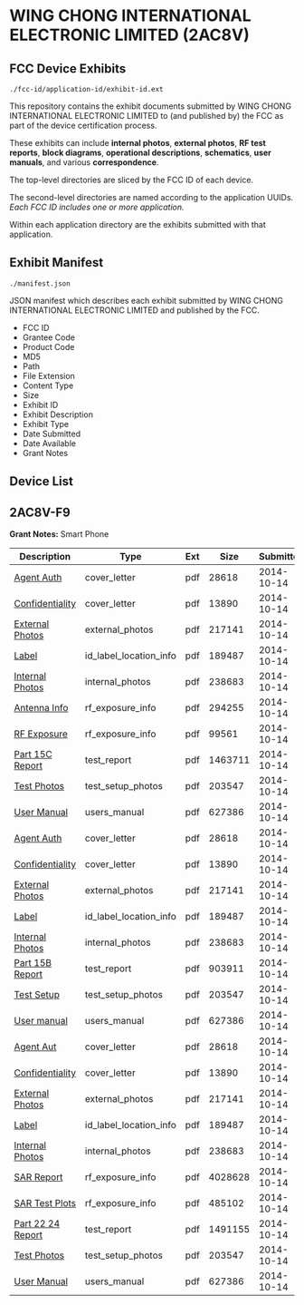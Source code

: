 # WING CHONG INTERNATIONAL ELECTRONIC LIMITED (2AC8V)
## FCC Device Exhibits

```
./fcc-id/application-id/exhibit-id.ext
```

This repository contains the exhibit documents submitted by WING CHONG INTERNATIONAL ELECTRONIC LIMITED to (and published by) the FCC as part of the device certification process.

These exhibits can include **internal photos**, **external photos**, **RF test reports**, **block diagrams**, **operational descriptions**, **schematics**, **user manuals**, and various **correspondence**.

The top-level directories are sliced by the FCC ID of each device.

The second-level directories are named according to the application UUIDs. *Each FCC ID includes one or more application.*

Within each application directory are the exhibits submitted with that application. 

## Exhibit Manifest

```
./manifest.json
```

JSON manifest which describes each exhibit submitted by WING CHONG INTERNATIONAL ELECTRONIC LIMITED and published by the FCC.

- FCC ID
- Grantee Code
- Product Code
- MD5
- Path
- File Extension
- Content Type
- Size
- Exhibit ID
- Exhibit Description
- Exhibit Type
- Date Submitted
- Date Available
- Grant Notes

## Device List
## 2AC8V-F9
**Grant Notes:** Smart Phone

| Description | Type | Ext | Size | Submitted | Available |
| ----------- | ---- | --- | ---- | --------- | --------- |
| [Agent Auth](2AC8V-F9/7eed7adb1556e3e1b49e6bb41b4125b6/2417819.pdf) | cover_letter | pdf | 28618 | 2014-10-14 | 2014-10-14 |
| [Confidentiality](2AC8V-F9/7eed7adb1556e3e1b49e6bb41b4125b6/2417820.pdf) | cover_letter | pdf | 13890 | 2014-10-14 | 2014-10-14 |
| [External Photos](2AC8V-F9/7eed7adb1556e3e1b49e6bb41b4125b6/2417821.pdf) | external_photos | pdf | 217141 | 2014-10-14 | 2014-10-14 |
| [Label](2AC8V-F9/7eed7adb1556e3e1b49e6bb41b4125b6/2417823.pdf) | id_label_location_info | pdf | 189487 | 2014-10-14 | 2014-10-14 |
| [Internal Photos](2AC8V-F9/7eed7adb1556e3e1b49e6bb41b4125b6/2417822.pdf) | internal_photos | pdf | 238683 | 2014-10-14 | 2014-10-14 |
| [Antenna Info](2AC8V-F9/7eed7adb1556e3e1b49e6bb41b4125b6/2417824.pdf) | rf_exposure_info | pdf | 294255 | 2014-10-14 | 2014-10-14 |
| [RF Exposure](2AC8V-F9/7eed7adb1556e3e1b49e6bb41b4125b6/2417825.pdf) | rf_exposure_info | pdf | 99561 | 2014-10-14 | 2014-10-14 |
| [Part 15C Report](2AC8V-F9/7eed7adb1556e3e1b49e6bb41b4125b6/2417826.pdf) | test_report | pdf | 1463711 | 2014-10-14 | 2014-10-14 |
| [Test Photos](2AC8V-F9/7eed7adb1556e3e1b49e6bb41b4125b6/2417827.pdf) | test_setup_photos | pdf | 203547 | 2014-10-14 | 2014-10-14 |
| [User Manual](2AC8V-F9/7eed7adb1556e3e1b49e6bb41b4125b6/2417828.pdf) | users_manual | pdf | 627386 | 2014-10-14 | 2014-10-14 |
| [Agent Auth](2AC8V-F9/79fe3e6e13c6b575623c911f1c4f63fa/2417819.pdf) | cover_letter | pdf | 28618 | 2014-10-14 | 2014-10-14 |
| [Confidentiality](2AC8V-F9/79fe3e6e13c6b575623c911f1c4f63fa/2417820.pdf) | cover_letter | pdf | 13890 | 2014-10-14 | 2014-10-14 |
| [External Photos](2AC8V-F9/79fe3e6e13c6b575623c911f1c4f63fa/2417821.pdf) | external_photos | pdf | 217141 | 2014-10-14 | 2014-10-14 |
| [Label](2AC8V-F9/79fe3e6e13c6b575623c911f1c4f63fa/2417823.pdf) | id_label_location_info | pdf | 189487 | 2014-10-14 | 2014-10-14 |
| [Internal Photos](2AC8V-F9/79fe3e6e13c6b575623c911f1c4f63fa/2417822.pdf) | internal_photos | pdf | 238683 | 2014-10-14 | 2014-10-14 |
| [Part 15B Report](2AC8V-F9/79fe3e6e13c6b575623c911f1c4f63fa/2417932.pdf) | test_report | pdf | 903911 | 2014-10-14 | 2014-10-14 |
| [Test Setup](2AC8V-F9/79fe3e6e13c6b575623c911f1c4f63fa/2417827.pdf) | test_setup_photos | pdf | 203547 | 2014-10-14 | 2014-10-14 |
| [User manual](2AC8V-F9/79fe3e6e13c6b575623c911f1c4f63fa/2417828.pdf) | users_manual | pdf | 627386 | 2014-10-14 | 2014-10-14 |
| [Agent Aut](2AC8V-F9/a4f69ff4734fef078800986c563e48d1/2417819.pdf) | cover_letter | pdf | 28618 | 2014-10-14 | 2014-10-14 |
| [Confidentiality](2AC8V-F9/a4f69ff4734fef078800986c563e48d1/2417820.pdf) | cover_letter | pdf | 13890 | 2014-10-14 | 2014-10-14 |
| [External Photos](2AC8V-F9/a4f69ff4734fef078800986c563e48d1/2417821.pdf) | external_photos | pdf | 217141 | 2014-10-14 | 2014-10-14 |
| [Label](2AC8V-F9/a4f69ff4734fef078800986c563e48d1/2417823.pdf) | id_label_location_info | pdf | 189487 | 2014-10-14 | 2014-10-14 |
| [Internal Photos](2AC8V-F9/a4f69ff4734fef078800986c563e48d1/2417822.pdf) | internal_photos | pdf | 238683 | 2014-10-14 | 2014-10-14 |
| [SAR Report](2AC8V-F9/a4f69ff4734fef078800986c563e48d1/2417901.pdf) | rf_exposure_info | pdf | 4028628 | 2014-10-14 | 2014-10-14 |
| [SAR Test Plots](2AC8V-F9/a4f69ff4734fef078800986c563e48d1/2417902.pdf) | rf_exposure_info | pdf | 485102 | 2014-10-14 | 2014-10-14 |
| [Part 22 24 Report](2AC8V-F9/a4f69ff4734fef078800986c563e48d1/2417903.pdf) | test_report | pdf | 1491155 | 2014-10-14 | 2014-10-14 |
| [Test Photos](2AC8V-F9/a4f69ff4734fef078800986c563e48d1/2417827.pdf) | test_setup_photos | pdf | 203547 | 2014-10-14 | 2014-10-14 |
| [User Manual](2AC8V-F9/a4f69ff4734fef078800986c563e48d1/2417828.pdf) | users_manual | pdf | 627386 | 2014-10-14 | 2014-10-14 |
